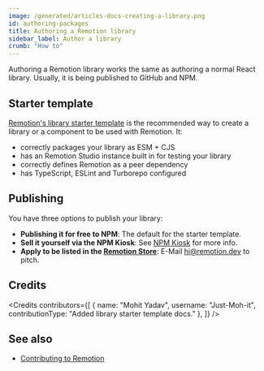 ```yaml
---
image: /generated/articles-docs-creating-a-library.png
id: authoring-packages
title: Authoring a Remotion library
sidebar_label: Author a library
crumb: "How to"
---
```


Authoring a Remotion library works the same as authoring a normal React library. Usually, it is being published to GitHub and NPM.

## Starter template

[Remotion's library starter template](https://github.com/remotion-dev/library-starter/) is the recommended way to create a library or a component to be used with Remotion. It:

- correctly packages your library as ESM + CJS
- has an Remotion Studio instance built in for testing your library
- correctly defines Remotion as a peer dependency
- has TypeScript, ESLint and Turborepo configured

## Publishing

You have three options to publish your library:

- **Publishing it for free to NPM**: The default for the starter template.
- **Sell it yourself via the NPM Kiosk**: See [NPM Kiosk](https://remotion.pro/npm-kiosk) for more info.
- **Apply to be listed in the [Remotion Store](https://www.remotion.pro/store)**: E-Mail [hi@remotion.dev](mailto:hi@remotion.dev) to pitch.

## Credits

<Credits contributors={[
{
name: "Mohit Yadav",
username: "Just-Moh-it",
contributionType: "Added library starter template docs."
},
]} />

## See also

- [Contributing to Remotion](/docs/contributing)

